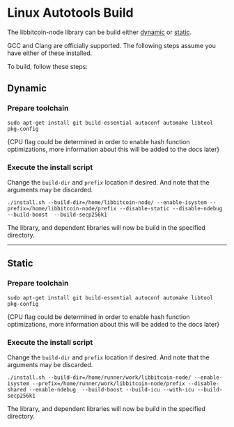 # Linux Autotools Build

The libbitcoin-node library can be build either [dynamic](/docs/libbitcoin-node/Build/Linux/Autotools.md#dynamic) or [static](/docs/libbitcoin-node/Build/Linux/Autotools.md#static).

GCC and Clang are officially supported.
The following steps assume you have either of these installed.

To build, follow these steps:

## Dynamic

### Prepare toolchain
```
sudo apt-get install git build-essential autoconf automake libtool pkg-config
```

{CPU flag could be determined in order to enable hash function optimizations, more information about this will be added to the docs later}

### Execute the install script

Change the `build-dir` and `prefix` location if desired.
And note that the arguments may be discarded.

```
./install.sh --build-dir=/home/libbitcoin-node/ --enable-isystem --prefix=/home/libbitcoin-node/prefix --disable-static --disable-ndebug  --build-boost  --build-secp256k1
```

The library, and dependent libraries will now be build in the specified directory.

---

## Static

### Prepare toolchain
```
sudo apt-get install git build-essential autoconf automake libtool pkg-config
```

{CPU flag could be determined in order to enable hash function optimizations, more information about this will be added to the docs later}

### Execute the install script

Change the `build-dir` and `prefix` location if desired.
And note that the arguments may be discarded.

```
./install.sh --build-dir=/home/runner/work/libbitcoin-node/ --enable-isystem --prefix=/home/runner/work/libbitcoin-node/prefix --disable-shared --enable-ndebug  --build-boost --build-icu --with-icu --build-secp256k1
```

The library, and dependent libraries will now be build in the specified directory.